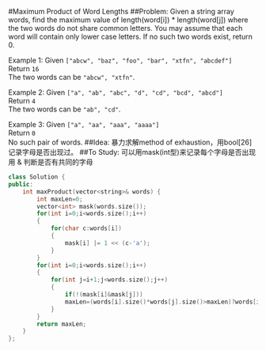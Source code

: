 #Maximum Product of Word Lengths
##Problem:
Given a string array words, find the maximum value of length(word[i]) * length(word[j]) where the two words do not share common letters. You may assume that each word will contain only lower case letters. If no such two words exist, return 0.

Example 1:
Given `["abcw", "baz", "foo", "bar", "xtfn", "abcdef"]`  
Return `16`  
The two words can be `"abcw", "xtfn"`.  

Example 2:
Given `["a", "ab", "abc", "d", "cd", "bcd", "abcd"]`  
Return `4`  
The two words can be `"ab", "cd"`.  

Example 3:
Given `["a", "aa", "aaa", "aaaa"]`  
Return `0`  
No such pair of words.
##Idea:
暴力求解method of exhaustion，用bool[26]记录字母是否出现过。
##To Study:
可以用mask(int型)来记录每个字母是否出现  
用 & 判断是否有共同的字母  
```cpp
class Solution {
public:
    int maxProduct(vector<string>& words) {
        int maxLen=0;
        vector<int> mask(words.size());
        for(int i=0;i<words.size();i++)
        {
            for(char c:words[i])
            {
                mask[i] |= 1 << (c-'a');
            }
        }
        for(int i=0;i<words.size();i++)
        {
            for(int j=i+1;j<words.size();j++)
            {
                if(!(mask[i]&mask[j]))
                maxLen=(words[i].size()*words[j].size()>maxLen)?words[i].size()*words[j].size():maxLen;
            }
        }
        return maxLen;
    }
};
```